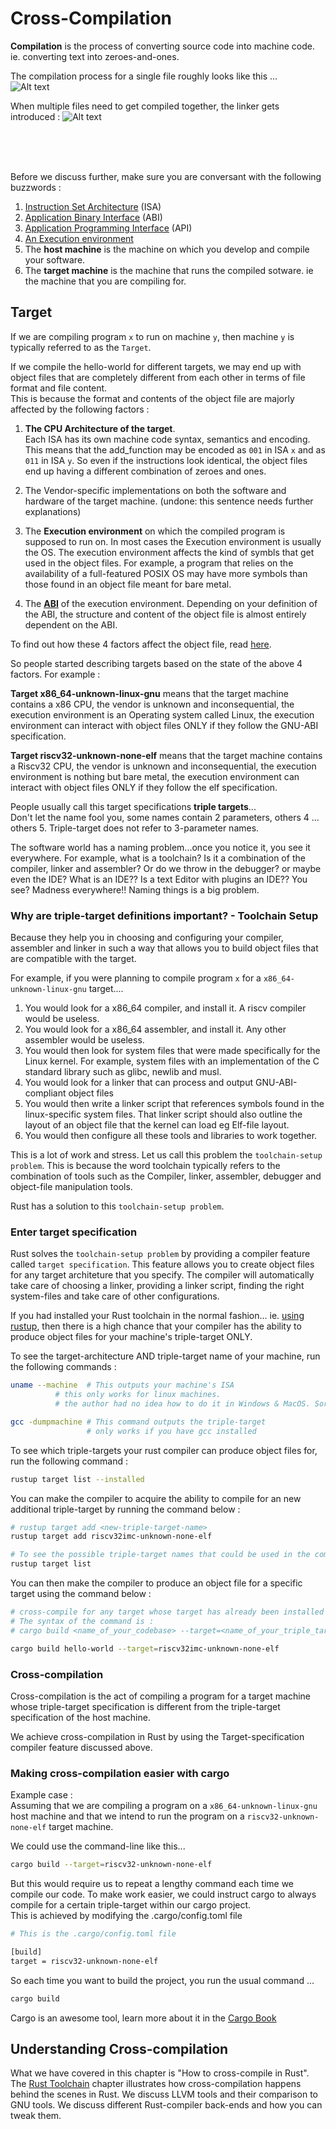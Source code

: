# Cross-Compilation

**Compilation** is the process of converting source code into machine code. ie. converting text into zeroes-and-ones.  

The compilation process for a single file roughly looks like this ...  
![Alt text](img/compilation.png)


When multiple files need to get compiled together, the linker gets introduced : 
![Alt text](img/compilation_with_linking.png)  


<br><br><br>


Before we discuss further, make sure you are conversant with the following buzzwords :  
1. [Instruction Set Architecture](../../misc/isa.md) (ISA)
2. [Application Binary Interface](../../misc/abi.md) (ABI)
3. [Application Programming Interface](../../misc/API.md) (API)
4. [An Execution environment](../../misc/execution_environment.md)  
5. The **host machine** is the machine on which you develop and compile your software.  
6. The **target machine** is the machine that runs the compiled sotware. ie the machine that you are compiling for.  



## Target 

If we are compiling program `x` to run on machine `y`, then machine `y` is typically referred to as the `Target`.  

If we compile the hello-world for different targets, we may end up with object files that are completely different from each other in terms of file format and file content.  
This is because the format and contents of the object file are majorly affected by the following factors : 
1. **The CPU Architecture of the target**.  
Each ISA has its own machine code syntax, semantics and encoding. This means that the add_function may be encoded as `001` in ISA `x` and as `011` in ISA `y`. So even if the instructions look identical, the object files end up having a different combination of zeroes and ones.

2. The Vendor-specific implementations on both the software and hardware of the target machine. (undone: this sentence needs further explanations)

3. The **Execution environment** on which the compiled program is supposed to run on. In most cases the Execution environment is usually the OS. The execution environment affects the kind of symbls that get used in the object files. For example, a program that relies on the availability of a full-featured POSIX OS may have more symbols than those found in an object file meant for bare metal.  

4. The [**ABI**](../../misc/abi.md) of the execution environment. Depending on your definition of the ABI, the structure and content of the object file is almost entirely dependent on the ABI. 


To find out how these 4 factors affect the object file, read [here](../../misc/target_factors.md).


So people started describing targets based on the state of the above 4 factors. For example :  

**Target x86_64-unknown-linux-gnu** means that the target machine contains a x86 CPU, the vendor is unknown and inconsequential, the execution environment is an Operating system called Linux, the execution environment can interact with object files ONLY if they follow the GNU-ABI specification.  

**Target riscv32-unknown-none-elf** means that the target machine contains a Riscv32 CPU, the vendor is unknown and inconsequential, the execution environment is nothing but bare metal, the execution environment can interact with object files ONLY if they follow the elf specification.  


People usually call this target specifications **triple targets**...  
Don't let the name fool you, some names contain 2 parameters, others 4 ... others 5. Triple-target does not refer to 3-parameter names.  

The software world has a naming problem...once you notice it, you see it everywhere. For example, what is a toolchain? Is it a combination of the compiler, linker and assembler? Or do we throw in the debugger? or maybe even the IDE? What is an IDE?? Is a text Editor with plugins an IDE?? You see? Madness everywhere!! Naming things is a big problem. 


### Why are triple-target definitions important? - Toolchain Setup
Because they help you in choosing and configuring your compiler, assembler and linker in such a way that allows you to build object files that are compatible with the target.  

For example, if you were planning to compile program `x` for a `x86_64-unknown-linux-gnu` target....
1. You would look for a x86_64 compiler, and install it. A riscv compiler would be useless.  
2. You would look for a x86_64 assembler, and install it. Any other assembler would be useless.  
3. You would then look for system files that were made specifically for the Linux kernel. For example, system files with an implementation of the C standard library such as glibc, newlib and musl. 
4. You would look for a linker that can process and output GNU-ABI-compliant object files
5. You would then write a linker script that references symbols found in the linux-specific system files. That linker script should also outline the layout of an object file that the kernel can load eg Elf-file layout.  
6. You would then configure all these tools and libraries to work together.  

This is a lot of work and stress. Let us call this problem the `toolchain-setup problem`. This is because the word toolchain typically refers to the combination of tools such as the Compiler, linker, assembler, debugger and object-file manipulation tools.  

Rust has a solution to this `toolchain-setup problem`.  


### Enter target specification  

Rust solves the `toolchain-setup problem` by providing a compiler feature called `target specification`. This feature allows you to create object files for any target architeture that you specify. The compiler will automatically take care of choosing a linker, providing a linker script, finding the right system-files and take care of other configurations.  

If you had installed your Rust toolchain in the normal fashion... ie. [using rustup](https://www.rust-lang.org/tools/install), then there is a high chance that your compiler has the ability to produce object files for your machine's triple-target ONLY.  

To see the target-architecture AND triple-target name of your machine, run the following commands :  
```bash
uname --machine  # This outputs your machine's ISA
          # this only works for linux machines. 
          # the author had no idea how to do it in Windows & MacOS. Sorry.

gcc -dumpmachine # This command outputs the triple-target
                 # only works if you have gcc installed
``` 

To see which triple-targets your rust compiler can produce object files for, run the following command :  
```bash
rustup target list --installed   
```


You can make the compiler to acquire the ability to compile for an new additional triple-target by running the command below : 
```bash
# rustup target add <new-triple-target-name>
rustup target add riscv32imc-unknown-none-elf 

# To see the possible triple-target names that could be used in the command above, run this command
rustup target list
```

You can then make the compiler to produce an object file for a specific target using the command below :  
```bash
# cross-compile for any target whose target has already been installed
# The syntax of the command is : 
# cargo build <name_of_your_codebase> --target=<name_of_your_triple_target>

cargo build hello-world --target=riscv32imc-unknown-none-elf  
```  

### Cross-compilation  

Cross-compilation is the act of compiling a program for a target machine whose triple-target specification is different from the triple-target specification of the host machine.   

We achieve cross-compilation in Rust by using the Target-specification compiler feature discussed above.  


### Making cross-compilation easier with cargo  

Example case :  
Assuming that we are compiling a program on a `x86_64-unknown-linux-gnu` host machine and that we intend to run the program on a `riscv32-unknown-none-elf` target machine.  

We could use the command-line like this... 
```bash
cargo build --target=riscv32-unknown-none-elf  
```  
But this would require us to repeat a lengthy command each time we compile our code. To make work easier, we could instruct cargo to always compile for a certain triple-target within our cargo project.  
This is achieved by modifying the .cargo/config.toml file

```bash
# This is the .cargo/config.toml file

[build]
target = riscv32-unknown-none-elf
```  

So each time you want to build the project, you run the usual command ...
```bash
cargo build
```  

Cargo is an awesome tool, learn more about it in the [Cargo Book][cargo-official-book]


## Understanding Cross-compilation
What we have covered in this chapter is "How to cross-compile in Rust".  
The [Rust Toolchain][rust-toolchain-chapter] chapter illustrates how cross-compilation happens behind the scenes in Rust. We discuss LLVM tools and their comparison to GNU tools. We discuss different Rust-compiler back-ends and how you can tweak them.  



[cargo-official-book]: https://doc.rust-lang.org/cargo/
[rust-toolchain-chapter]: ../the_rust_toolchain.md





